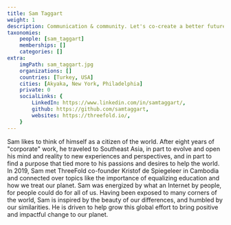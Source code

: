 ```yaml
---
title: Sam Taggart
weight: 1
description: Communication & community. Let's co-create a better future for humanity and for our planet.
taxonomies:
    people: [sam_taggart]
    memberships: []
    categories: []
extra:
    imgPath: sam_taggart.jpg
    organizations: []
    countries: [Turkey, USA]
    cities: [Akyaka, New York, Philadelphia]
    private: 0
    socialLinks: {
        LinkedIn: https://www.linkedin.com/in/samtaggart/,
        github: https://github.com/samtaggart,
        websites: https://threefold.io/,
    }
---
```


Sam likes to think of himself as a citizen of the world. After eight years of "corporate" work, he traveled to Southeast Asia, in part to evolve and open his mind and reality to new experiences and perspectives, and in part to find a purpose that tied more to his passions and desires to help the world. In 2019, Sam met ThreeFold co-founder Kristof de Spiegeleer in Cambodia and connected over topics like the importance of equalizing education and how we treat our planet. Sam was energized by what an Internet by people, for people could do for all of us. Having been exposed to many corners of the world, Sam is inspired by the beauty of our differences, and humbled by our similarities. He is driven to help grow this global effort to bring positive and impactful change to our planet.
